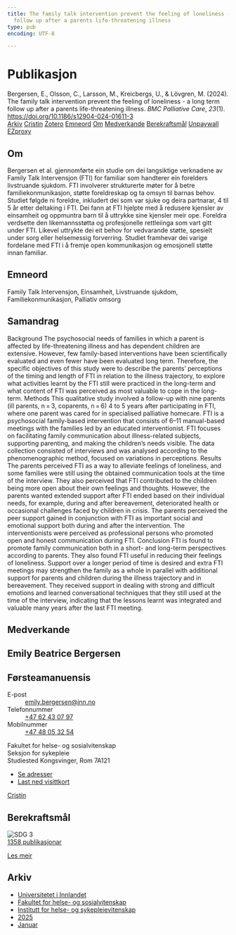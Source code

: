 ```yaml
---
title: The family talk intervention prevent the feeling of loneliness - a long term
  follow up after a parents life-threatening illness
type: pub
encoding: UTF-8

---
```

<h1>Publikasjon</h1>
<article id="csl-bib-container-78J2A4A2" class="csl-bib-container">
  <div class="csl-bib-body"> <div class="csl-entry">Bergersen, E., Olsson, C., Larsson, M., Kreicbergs, U., &#38; Lövgren, M. (2024). The family talk intervention prevent the feeling of loneliness - a long term follow up after a parents life-threatening illness. <i>BMC Palliative Care</i>, <i>23</i>(1). <a href="https://doi.org/10.1186/s12904-024-01611-3">https://doi.org/10.1186/s12904-024-01611-3</a></div> </div>
  <div class="csl-bib-buttons">
    <a href="#taxonomy-article-78J2A4A2" alt="archive" class="csl-bib-button">Arkiv</a>
    <a href="https://app.cristin.no/results/show.jsf?id=2336158" alt="Cristin" class="csl-bib-button">Cristin</a>
    <a href="http://zotero.org/groups/5881554/items/78J2A4A2" alt="Zotero" class="csl-bib-button">Zotero</a>
    <a href="#keywords-article-78J2A4A2" alt="keywords" class="csl-bib-button">Emneord</a>
    <a href="#about-article-78J2A4A2" alt="about_pub" class="csl-bib-button">Om</a>
    <a href="#contributors-article-78J2A4A2" alt="contributors" class="csl-bib-button">Medverkande</a>
    <a href="#sdg-article-78J2A4A2" alt="sdg" class="csl-bib-button">Berekraftsmål</a>
    <a href="https://doi.org/10.1186/s12904-024-01611-3" alt="Unpaywall" class="csl-bib-button">Unpaywall</a>
    <a href="https://doi.org/10.1186/s12904-024-01611-3" alt="EZproxy" class="csl-bib-button">EZproxy</a>
  </div>
  <div id="csl-bib-meta-container-78J2A4A2"></div>
</article>
<div id="csl-bib-meta-78J2A4A2" class="csl-bib-meta">
  <article id="about-article-78J2A4A2" class="about_pub-article">
    <h1>Om</h1>
    Bergersen et al. gjennomførte ein studie om dei langsiktige verknadene av Family Talk Intervensjon (FTI) for familiar som handterer ein forelders livstruande sjukdom. FTI involverer strukturerte møter for å betre familiekonmunikasjon, støtte foreldreskap og ta omsyn til barnas behov. Studiet følgde ni foreldre, inkludert dei som var sjuke og deira partnarar, 4 til 5 år etter deltaking i FTI. Dei fann at FTI hjelpte med å redusere kjensler av einsamheit og oppmuntra barn til å uttrykke sine kjensler meir ope. Foreldra verdsette den likemannsstøtta og profesjonelle rettleiinga som vart gitt under FTI. Likevel uttrykte dei eit behov for vedvarande støtte, spesielt under sorg eller helsemessig forverring. Studiet framhevar dei varige fordelane med FTI i å fremje open kommunikasjon og emosjonell støtte innan familiar.
  </article>
  <article id="keywords-article-78J2A4A2" class="keywords-article">
    <h1>Emneord</h1>
    Family Talk Intervensjon, Einsamheit, Livstruande sjukdom, Familiekonmunikasjon, Palliativ omsorg
  </article>
  <article id="abstract-article-78J2A4A2" class="abstract-article">
    <h1>Samandrag</h1>
    Background The psychosocial needs of families in which a parent is affected by life-threatening illness and has dependent children are extensive. However, few family-based interventions have been scientifically evaluated and even fewer have been evaluated long term. Therefore, the specific objectives of this study were to describe the parents’ perceptions of the timing and length of FTI in relation to the illness trajectory, to explore what activities learnt by the FTI still were practiced in the long-term and what content of FTI was perceived as most valuable to cope in the long-term. Methods This qualitative study involved a follow-up with nine parents (ill parents, n = 3, coparents, n = 6) 4 to 5 years after participating in FTI, where one parent was cared for in specialised palliative homecare. FTI is a psychosocial family-based intervention that consists of 6–11 manual-based meetings with the families led by an educated interventionist. FTI focuses on facilitating family communication about illness-related subjects, supporting parenting, and making the children’s needs visible. The data collection consisted of interviews and was analysed according to the phenomenographic method, focused on variations in perceptions. Results The parents perceived FTI as a way to alleviate feelings of loneliness, and some families were still using the obtained communication tools at the time of the interview. They also perceived that FTI contributed to the children being more open about their own feelings and thoughts. However, the parents wanted extended support after FTI ended based on their individual needs, for example, during and after bereavement, deteriorated health or occasional challenges faced by children in crisis. The parents perceived the peer support gained in conjunction with FTI as important social and emotional support both during and after the intervention. The interventionists were perceived as professional persons who promoted open and honest communication during FTI. Conclusion FTI is found to promote family communication both in a short- and long-term perspectives according to parents. They also found FTI useful in reducing their feelings of loneliness. Support over a longer period of time is desired and extra FTI meetings may strengthen the family as a whole in parallel with additional support for parents and children during the illness trajectory and in bereavement. They received support in dealing with strong and difficult emotions and learned conversational techniques that they still used at the time of the interview, indicating that the lessons learnt was integrated and valuable many years after the last FTI meeting.
  </article>
  <article id="contributors-article-78J2A4A2" class="contributors-article">
    <h1>Medverkande</h1>
    <div class="personas"> <div class="vrtx-hinn-person-card"> <div class="photo"> <i class="lar la-user-circle missing-person"></i> </div> <div class="info"> <hgroup><h1>Emily Beatrice Bergersen</h1> <h2>Førsteamanuensis</h2> </hgroup><dl> <dt>E-post</dt> <dd> <a href="mailto:emily.bergersen@inn.no">emily.bergersen@inn.no</a> </dd> <dt>Telefonnummer</dt> <dd><a href="tel:+4762430797"> +47 62 43 07 97 </a></dd> <dt>Mobilnummer</dt> <dd><a href="tel:+4748053254"> +47 48 05 32 54 </a></dd> </dl> <p> Fakultet for helse- og sosialvitenskap<br> Seksjon for sykepleie<br> Studiested Kongsvinger, Rom 7A121 </p> <ul class="vrtx-hinn-links"> <li><a href="https://www.inn.no/finn-en-ansatt/emily-bergersen.html#vrtx-hinn-addresses">Se adresser</a></li> <li><a href="https://www.inn.no/finn-en-ansatt/emily-bergersen.html?vrtx=vcf">Last ned visittkort</a></li> </ul> </div> </div> <a href="https://app.cristin.no/persons/show.jsf?id=1471235" alt="Cristin URL" class="personas-cristin">Cristin</a> </div>
  </article>
  <article id="sdg-article-78J2A4A2" class="sdg-article">
    <h1>Berekraftsmål</h1>
    <div class="sdg-container"><div id="sdg3" class="sdg">
        <img src="{{< params subfolder >}}images/sdg/sdg03_nn.png" class="image" alt="SDG 3">
        <div class="sdg-overlay">
          <a href="{{< params subfolder >}}nn/archive/?sdg=3#archive" class="sdg-publication-count"><span>1358</span> publikasjonar</a>
          <p><a href="https://fn.no/om-fn/fns-baerekraftsmaal/god-helse-og-livskvalitet?lang=nno-NO" class="sdg-read-more">Les meir</a></p>
        </div>
      </div></div>
  </article>
  <article id="taxonomy-article-78J2A4A2" class="taxonomy-article">
    <h1>Arkiv</h1>
    <ul>
      <li><a href="{{< params subfolder >}}nn/archive/?key=3DCRN523">Universitetet i Innlandet</a></li>
      <li><a href="{{< params subfolder >}}nn/archive/?key=IDKFS3MX">Fakultet for helse- og sosialvitenskap</a></li>
      <li><a href="{{< params subfolder >}}nn/archive/?key=GTV4ECMZ">Institutt for helse- og sykepleievitenskap</a></li>
      <li><a href="{{< params subfolder >}}nn/archive/?key=EHIJJCSL">2025</a></li>
      <li><a href="{{< params subfolder >}}nn/archive/?key=SKJ2VAQ3">Januar</a></li>
    </ul>
  </article>
</div>

